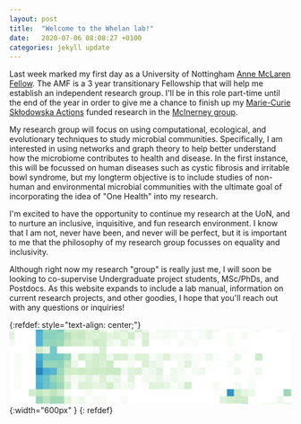 ```yaml
---
layout: post
title:  "Welcome to the Whelan lab!"
date:   2020-07-06 08:08:27 +0100
categories: jekyll update
---
```


Last week marked my first day as a University of Nottingham [Anne McLaren Fellow][amf]. The AMF is a 3 year transitionary Fellowship that will help me establish an independent research group. I'll be in this role part-time until the end of the year in order to give me a chance to finish up my [Marie-Curie Skłodowska Actions][mcsa] funded research in the [McInerney group][mcinerney].
 
My research group will focus on using computational, ecological, and evolutionary techniques to study microbial communities. Specifically, I am interested in using networks and graph theory to help better understand how the microbiome contributes to health and disease. In the first instance, this will be focussed on human diseases such as cystic fibrosis and irritable bowl syndrome, but my longterm objective is to include studies of non-human and environmental microbial communities with the ultimate goal of incorporating the idea of "One Health" into my research.
 
I'm excited to have the opportunity to continue my research at the UoN, and to nurture an inclusive, inquisitive, and fun research environment. I know that I am not, never have been, and never will be perfect, but it is important to me that the philosophy of my research group focusses on equality and inclusivity.
 
Although right now my research "group" is really just me, I will soon be looking to co-supervise Undergraduate project students, MSc/PhDs, and Postdocs. As this website expands to include a lab manual, information on current research projects, and other goodies, I hope that you'll reach out with any questions or inquiries!

{:refdef: style="text-align: center;"}
![image](/assets/images/posts/whelanlab.jpg){:width="600px" }
{: refdef}

[amf]: http://www.nottingham.ac.uk/research/researchwithus/fellowships/nottingham/index.aspx
[mcsa]: http://ec.europa.eu/programmes/horizon2020/en/h2020-section/marie-sklodowska-curie-actions#:~:text=The%20Marie%20Sk%C5%82odowska%2DCurie%20actions,transnational%2C%20intersectoral%20and%20interdisciplinary%20mobility
[mcinerney]: http://mcinerneylab.com/
